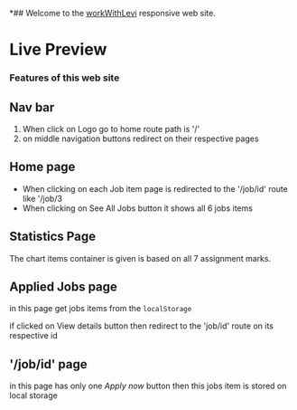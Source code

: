 \*## Welcome to the [workWithLevi]() responsive web site.

# Live Preview [ ]()

### Features of this web site

## Nav bar

1.  When click on Logo go to home route path is '/'
2.  on middle navigation buttons redirect on their respective pages

## Home page

- When clicking on each Job item page is redirected to the '/job/id' route like '/job/3
- When clicking on See All Jobs button it shows all 6 jobs items

## Statistics Page

The chart items container is given is based on all 7 assignment marks.

## Applied Jobs page

in this page get jobs items from the `localStorage`

if clicked on View details button then redirect to the 'job/id' route on its respective id

## '/job/id' page

in this page has only one _Apply now_ button then this jobs item is stored on local storage
